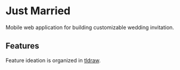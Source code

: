 # Just Married

Mobile web application for building customizable wedding invitation.

## Features

Feature ideation is organized in [tldraw](https://www.tldraw.com/r/MEx8yrwrFNuJt1zEc2Msg?viewport=-2248,476,1211,686&page=page:-5EOmgmk7z24hfvZPk0Jp).
